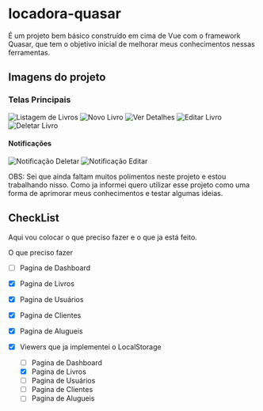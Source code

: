 # locadora-quasar

É um projeto bem básico construído em cima de Vue com o framework Quasar, que tem o objetivo inicial de melhorar meus conhecimentos nessas ferramentas.

## Imagens do projeto

### Telas Principais

![Listagem de Livros](./src/assets/img/gitImages/list.png)
![Novo Livro](./src/assets/img/gitImages/new.png)
![Ver Detalhes](./src/assets/img/gitImages/view.png)
![Editar Livro](./src/assets/img/gitImages/edit.png)
![Deletar Livro](./src/assets/img/gitImages/delete.png)

#### Notificações
![Notificação Deletar](./src/assets/img/gitImages/notDelete.png)
![Notificação Editar](./src/assets/img/gitImages/notEdit.png)


OBS: Sei que ainda faltam muitos polimentos neste projeto e estou trabalhando nisso. Como ja informei quero utilizar esse projeto como uma forma de aprimorar meus conhecimentos e testar algumas ideias.

## CheckList
Aqui vou colocar o que preciso fazer e o que ja está feito.

O que preciso fazer
- [ ] Pagina de Dashboard 
- [x] Pagina de Livros
- [x] Pagina de Usuários
- [x] Pagina de Clientes
- [x] Pagina de Alugueis  

- [x] Viewers que ja implementei o LocalStorage
  - [ ] Pagina de Dashboard 
  - [x] Pagina de Livros
  - [ ] Pagina de Usuários
  - [ ] Pagina de Clientes
  - [ ] Pagina de Alugueis 